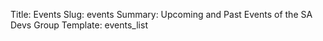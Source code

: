 Title: Events
Slug: events
Summary: Upcoming and Past Events of the SA Devs Group
Template: events_list
